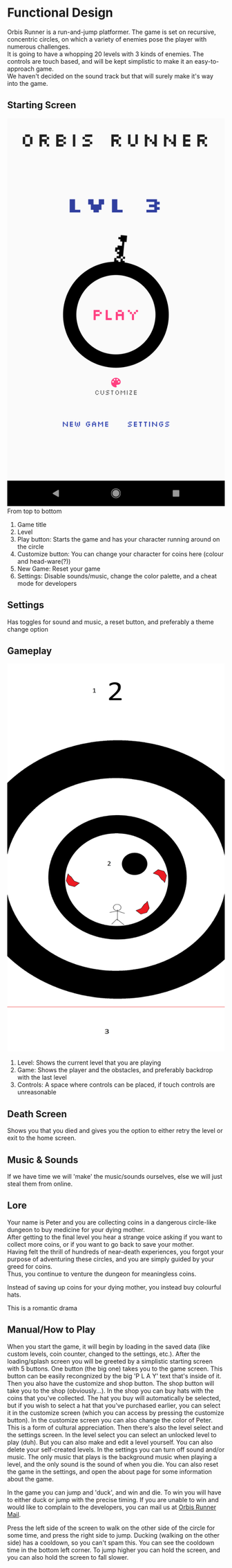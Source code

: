 # Functional Design  
Orbis Runner is a run-and-jump platformer. The game is set on recursive, concentric circles, on which a variety of enemies pose the player with numerous challenges.  
It is going to have a whopping 20 levels with 3 kinds of enemies. The controls are touch based, and will be kept simplistic to make it an easy-to-approach game.  
We haven't decided on the sound track but that will surely make it's way into the game.  
  
## Starting Screen
![Starting screen draft](start_screen.png)  
From top to bottom  
1. Game title
2. Level  
3. Play button: Starts the game and has your character running around on the circle  
4. Customize button: You can change your character for coins here (colour and head-ware(?))
5. New Game: Reset your game  
6. Settings: Disable sounds/music, change the color palette, and a cheat mode for developers  
  
## Settings
Has toggles for sound and music, a reset button, and preferably a theme change option

## Gameplay
![Gameplay screen draft](gameplay_screen.png)
1. Level: Shows the current level that you are playing
2. Game: Shows the player and the obstacles, and preferably backdrop with the last level
3. Controls: A space where controls can be placed, if touch controls are unreasonable

## Death Screen
Shows you that you died and gives you the option to either retry the level or exit to the home screen.

## Music & Sounds
If we have time we will 'make' the music/sounds ourselves, else we will just steal them from online.

## Lore
Your name is Peter and you are collecting coins in a dangerous circle-like dungeon to buy medicine for your dying mother.  
After getting to the final level you hear a strange voice asking if you want to collect more coins, or if you want to go back to save your mother.  
Having felt the thrill of hundreds of near-death experiences, you forgot your purpose of adventuring these circles, and you are simply guided by your greed for coins.  
Thus, you continue to venture the dungeon for meaningless coins.

Instead of saving up coins for your dying mother, you instead buy colourful hats.

This is a romantic drama

## Manual/How to Play
When you start the game, it will begin by loading in the saved data (like custom levels, coin counter, changed to the settings, etc.). After the loading/splash screen you will be greeted by a simplistic starting screen with 5 buttons.
One button (the big one) takes you to the game screen. This button can be easily recongnized by the big 'P L A Y' text that's inside of it. Then you also have the customize and shop button. The shop button will take you to the shop (obviously...). In the shop you can buy hats with the coins that you've collected. The hat you buy will automatically be selected, but if you wish to select a hat that you've purchased earlier, you can select it in the customize screen (which you can access by pressing the customize button).
In the customize screen you can also change the color of Peter. This is a form of cultural appreciation.
Then there's also the level select and the settings screen. In the level select you can select an unlocked level to play (duh). But you can also make and edit a level yourself. You can also delete your self-created levels.
In the settings you can turn off sound and/or music. The only music that plays is the background music when playing a level, and the only sound is the sound of when you die.
You can also reset the game in the settings, and open the about page for some information about the game.

In the game you can jump and 'duck', and win and die. To win you will have to either duck or jump with the precise timing. If you are unable to win and would like to complain to the developers, you can mail us at [Orbis Runner Mail](mailto:481909@student.saxion.nl?subject=[Orbis%20Runner]%20I%20Suck).

Press the left side of the screen to walk on the other side of the circle for some time, and press the right side to jump.
Ducking (walking on the other side) has a cooldown, so you can't spam this. You can see the cooldown time in the bottom left corner.
To jump higher you can hold the screen, and you can also hold the screen to fall slower.